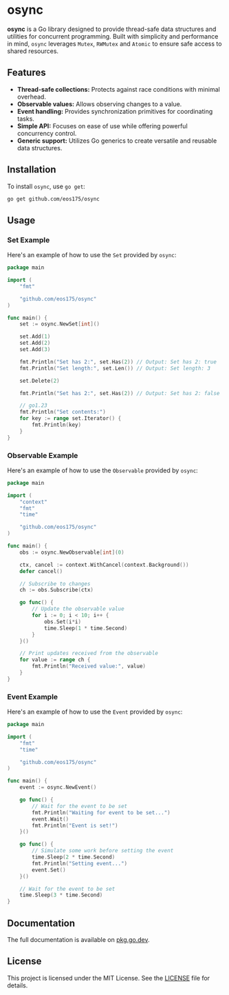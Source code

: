 # osync

**osync** is a Go library designed to provide thread-safe data structures and utilities for concurrent programming. Built with simplicity and performance in mind, `osync` leverages `Mutex`, `RWMutex` and `Atomic` to ensure safe access to shared resources.

## Features

- **Thread-safe collections:** Protects against race conditions with minimal overhead.
- **Observable values:** Allows observing changes to a value.
- **Event handling:** Provides synchronization primitives for coordinating tasks.
- **Simple API:** Focuses on ease of use while offering powerful concurrency control.
- **Generic support:** Utilizes Go generics to create versatile and reusable data structures.

## Installation

To install `osync`, use `go get`:

```bash
go get github.com/eos175/osync
```


## Usage

### Set Example

Here's an example of how to use the `Set` provided by `osync`:

```go
package main

import (
	"fmt"

	"github.com/eos175/osync"
)

func main() {
	set := osync.NewSet[int]()

	set.Add(1)
	set.Add(2)
	set.Add(3)

	fmt.Println("Set has 2:", set.Has(2)) // Output: Set has 2: true
	fmt.Println("Set length:", set.Len()) // Output: Set length: 3

	set.Delete(2)

	fmt.Println("Set has 2:", set.Has(2)) // Output: Set has 2: false

	// go1.23
	fmt.Println("Set contents:")
	for key := range set.Iterator() {
		fmt.Println(key)
	}
}
```

### Observable Example

Here's an example of how to use the `Observable` provided by `osync`:

```go
package main

import (
	"context"
	"fmt"
	"time"

	"github.com/eos175/osync"
)

func main() {
	obs := osync.NewObservable[int](0)

	ctx, cancel := context.WithCancel(context.Background())
	defer cancel()

	// Subscribe to changes
	ch := obs.Subscribe(ctx)

	go func() {
		// Update the observable value
		for i := 0; i < 10; i++ {
			obs.Set(i*i)
			time.Sleep(1 * time.Second)
		}
	}()

	// Print updates received from the observable
	for value := range ch {
		fmt.Println("Received value:", value)
	}
}
```

### Event Example

Here's an example of how to use the `Event` provided by `osync`:

```go
package main

import (
	"fmt"
	"time"

	"github.com/eos175/osync"
)

func main() {
	event := osync.NewEvent()

	go func() {
		// Wait for the event to be set
		fmt.Println("Waiting for event to be set...")
		event.Wait()
		fmt.Println("Event is set!")
	}()

	go func() {
		// Simulate some work before setting the event
		time.Sleep(2 * time.Second)
		fmt.Println("Setting event...")
		event.Set()
	}()

	// Wait for the event to be set
	time.Sleep(3 * time.Second)
}
```


## Documentation

The full documentation is available on [pkg.go.dev](https://pkg.go.dev/github.com/eos175/osync).


## License

This project is licensed under the MIT License. See the [LICENSE](LICENSE) file for details.

